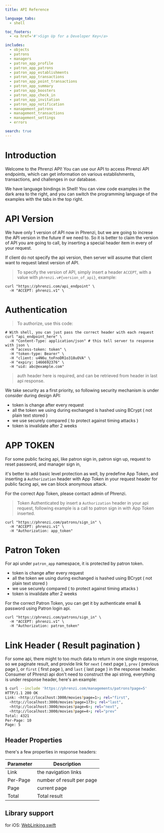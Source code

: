 ```yaml
---
title: API Reference

language_tabs:
  - shell

toc_footers:
  - <a href='#'>Sign Up for a Developer Key</a>

includes:
  - objects
  - patrons
  - managers
  - patron_app_profile
  - patron_app_patrons
  - patron_app_establishments
  - patron_app_transactions
  - patron_app_point_transactions
  - patron_app_summary
  - patron_app_boosters
  - patron_app_check_in
  - patron_app_invitation
  - patron_app_notification
  - management_patrons
  - management_transactions
  - management_settings
  - errors

search: true
---
```


# Introduction

Welcome to the Phrenzi API! You can use our API to access Phrenzi API endpoints, which can get
information on various establishments, transactions, and challenges in our database.

We have language bindings in Shell! You can view code examples in the dark area to the right, and you can switch the programming language of the examples with the tabs in the top right.

# API Version

We have only 1 version of API now in Phrenzi,
but we are going to increse the API version in the future if we need to.
So it is better to claim the version of API you are going to call,
by inserting a special header item in every of your request.

<aside class="success">If client do not specify the api version, then server will assume that client want to request latest version of API. </aside>

> To specify the version of API, simply insert a header `ACCEPT`, with a value with `phrenzi.v#{version_of_api}`, example:

``` shell
curl "https://phrenzi.com/api_endpoint" \
  -H "ACCEPT: phrenzi.v1" \
```

# Authentication

> To authorize, use this code:

```shell
# With shell, you can just pass the correct header with each request
curl "api_endpoint_here" \
  -H "Content-Type: application/json" # this tell server to response with json \
  -H "access-token: token" \
  -H "token-type: Bearer" \
  -H "client: u4N6u_toFnoDR1o318uOVA" \
  -H "expiry: 1466692376" \
  -H "uid: abc@example.com"
```

> auth header here is required, and can be retrieved from header in last api response.

We take security as a first priority, so following security mechanism is under consider during design API:

* token is change after every request
* all the token we using during exchanged is hashed using BCrypt ( not plain text stored )
* we use securely compared ( to protect against timing attacks )
* token is invalidate after 2 weeks

# APP TOKEN

For some public facing api, like patron sign in, patron sign up, request to reset password,  and manager sign in,

it's better to add basic level protection as well, by predefine App Token, and inserting a
`Authorization` header with App Token in your request header for public facing api, we can block anonymous attack.

For the correct App Token, please contact admin of Phrenzi.

> Token Authenticated by insert a `Authorization` header in your api request, following example is a call to patron sign in with App Token inserted.

``` shell
curl "https://phrenzi.com/patrons/sign_in" \
  -H "ACCEPT: phrenzi.v1" \
  -H "Authorization: app_token"
```

# Patron Token

For api under `patron_app` namespace, it is protected by patron token.

* token is change after every request
* all the token we using during exchanged is hashed using BCrypt ( not plain text stored )
* we use securely compared ( to protect against timing attacks )
* token is invalidate after 2 weeks

For the correct Patron Token, you can get it by authenticate email & password using Patron login api.

``` shell
curl "https://phrenzi.com/patrons/sign_in" \
  -H "ACCEPT: phrenzi.v1" \
  -H "Authorization: patron_token"
```

# Link Header ( Result pagination )

For some api, there might to too much data to return in one single response, so we paginate result,
and provide link for `next` ( next page ), `prev` ( previous page ), or `first` ( first page ), and `last` ( last page ) in the response header. Consumer of Phrenzi api don't need to construct the api string, everything is under response header, here's an example:

``` bash
$ curl --include 'https://phrenzi.com/managements/patrons?page=5'
HTTP/1.1 200 OK
Link: <http://localhost:3000/movies?page=1>; rel="first",
  <http://localhost:3000/movies?page=173>; rel="last",
  <http://localhost:3000/movies?page=6>; rel="next",
  <http://localhost:3000/movies?page=4>; rel="prev"
Total: 4321
Per-Page: 10
Page: 5
```

## Header Properties

there's a few properties in response headers:

Parameter | Description
--------- | ----------
Link | the navigation links
Per-Page | number of result per page
Page | current page
Total | Total result

## Library support

for iOS: [WebLinking.swift](https://github.com/kylef/WebLinking.swift)
